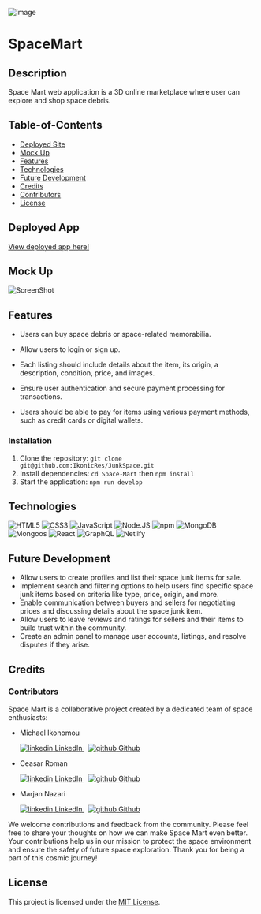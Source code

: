 ![image](../JunkSpace/client/public/assets/heather.png)

# SpaceMart

## Description

Space Mart web application is a 3D online marketplace where user can explore and shop space debris.

## Table-of-Contents

- [Deployed Site](#deployed-site)
- [Mock Up](#mock-up)
- [Features](#features)
- [Technologies](#technologies)
- [Future Development](#future-development)
- [Credits](#credits)
- [Contributors](#contributors)
- [License](#license)

## Deployed App

[View deployed app here!](https://deploy-preview-19--junkspace.netlify.app/)

## Mock Up

<img alt="ScreenShot" src="../JunkSpace/client/public/assets/Screenshot 2023-10-19 114522.png" />

## Features

- Users can buy space debris or space-related memorabilia.
- Allow users to login or sign up.
- Each listing should include details about the item, its origin, a description, condition, price, and images.

- Ensure user authentication and secure payment processing for transactions.

- Users should be able to pay for items using various payment methods, such as credit cards or digital wallets.

### Installation

1. Clone the repository: `git clone git@github.com:IkonicRes/JunkSpace.git`
2. Install dependencies: `cd Space-Mart` then `npm install`
3. Start the application: `npm run develop`

## Technologies

<img alt="HTML5" src="https://img.shields.io/badge/-HTML5-red?logo=HTML5&logoColor=white&style=plastic" />

  <img alt="CSS3" src="https://img.shields.io/badge/-CSS3-informational?logo=CSS3&logoColor=white&style=plastic" />

  <img alt="JavaScript" src="https://img.shields.io/badge/-JavaScript-yellow?logo=JavaScript&logoColor=white&style=plastic" />

  <img alt="Node.JS" src="https://img.shields.io/badge/-Node-00CD10?logo=Node.JS&logoColor=white&style=plastic" />

  <img alt="npm" src="https://img.shields.io/badge/-NPM-red?logo=NPM&logoColor=white&style=plastic" />

  <img alt="MongoDB" src="https://img.shields.io/badge/-MongoDB-white?logo=MongoDB&style=plastic" />

  <img alt="Mongoos" src="https://img.shields.io/badge/-Mongoos-002105?logo=MongoDB&style=plastic" />

  <img alt="React" src="https://img.shields.io/badge/-React-45b8d8?logo=React&logoColor=white&style=plastic" />

  <img alt="GraphQL" src="https://img.shields.io/badge/-GraphQL-4404A0?logo=GraphQL&logoColor=white&style=plastic" />

  <img alt="Netlify" src="https://img.shields.io/badge/-Netlify-00664F?logo=Netlify&logoColor=white&style=plastic&style=plastic" />

  <!-- <img alt="Node.js" src="https://img.shields.io/badge/Node.js----green" /> -->

## Future Development

- Allow users to create profiles and list their space junk items for sale.
- Implement search and filtering options to help users find specific space junk items based on criteria like type, price, origin, and more.
- Enable communication between buyers and sellers for negotiating prices and discussing details about the space junk item.
- Allow users to leave reviews and ratings for sellers and their items to build trust within the community.
- Create an admin panel to manage user accounts, listings, and resolve disputes if they arise.

## Credits

### Contributors

Space Mart is a collaborative project created by a dedicated team of space enthusiasts:

- Michael Ikonomou

    <a href="https://www.linkedin.com/in/michael-ikonomou-42b636289/">
        <img src="https://i.stack.imgur.com/gVE0j.png" alt="linkedin"> LinkedIn
    </a> &nbsp; 
    <a href="https://github.com/IkonicRes">
        <img src="https://i.stack.imgur.com/tskMh.png" alt="github"> Github
    </a>

- Ceasar Roman

    <a href="https://www.linkedin.com/in/cesar-r-27a263162/">
        <img src="https://i.stack.imgur.com/gVE0j.png" alt="linkedin"> LinkedIn
    </a> &nbsp; 
    <a href="https://github.com/Cromananimation">
        <img src="https://i.stack.imgur.com/tskMh.png" alt="github"> Github
    </a>

- Marjan Nazari

    <a href="https://www.linkedin.com/in/marjan-nazari-24a577167/">
        <img src="https://i.stack.imgur.com/gVE0j.png" alt="linkedin"> LinkedIn
    </a> &nbsp; 
    <a href="https://github.com/Marjan-MN">
        <img src="https://i.stack.imgur.com/tskMh.png" alt="github"> Github
    </a>

We welcome contributions and feedback from the community. Please feel free to share your thoughts on how we can make Space Mart even better.
Your contributions help us in our mission to protect the space environment and ensure the safety of future space exploration. Thank you for being a part of this cosmic journey!

## License

This project is licensed under the [MIT License](LICENSE).
